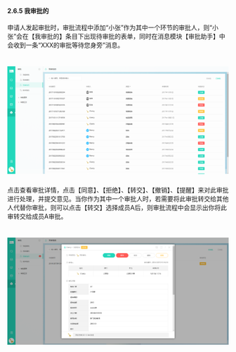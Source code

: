 #### 2.6.5 我审批的

申请人发起审批时，审批流程中添加“小张”作为其中一个环节的审批人，则“小张”会在【我审批的】条目下出现待审批的表单，同时在消息模块【审批助手】中会收到一条“XXX的审批等待您身旁”消息。

# ![](/assets/6.5我审批的.png)

点击查看审批详情，点击【同意】、【拒绝】、【转交】、【撤销】、【提醒】来对此审批进行处理，并提交意见。当你作为其中一个审批人时，若需要将此审批转交给其他人代替你审批，则可以点击【转交】选择成员A后，则审批流程中会显示出你将此审转交给成员A审批。

# ![](/assets/6.5我审批的2.png)


